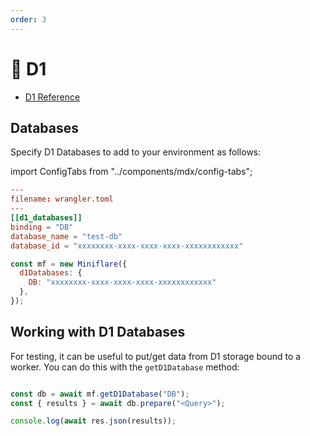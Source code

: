 ```yaml
---
order: 3
---
```


# 💾 D1

- [D1 Reference](https://developers.cloudflare.com/d1/)

## Databases

Specify D1 Databases to add to your environment as follows:

import ConfigTabs from "../components/mdx/config-tabs";

<ConfigTabs>

```toml
---
filename: wrangler.toml
---
[[d1_databases]]
binding = "DB"
database_name = "test-db"
database_id = "xxxxxxxx-xxxx-xxxx-xxxx-xxxxxxxxxxxx"
```

```js
const mf = new Miniflare({
  d1Databases: {
    DB: "xxxxxxxx-xxxx-xxxx-xxxx-xxxxxxxxxxxx"
  },
});
```

</ConfigTabs>

## Working with D1 Databases

For testing, it can be useful to put/get data from D1 storage
bound to a worker. You can do this with the `getD1Database` method:

```js

const db = await mf.getD1Database("DB");
const { results } = await db.prepare("<Query>");

console.log(await res.json(results));
```
